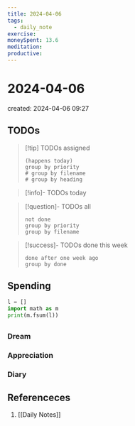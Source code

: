 ```yaml
---
title: 2024-04-06
tags:
  - daily_note
exercise: 
moneySpent: 13.6
meditation:
productive:
---
```

# 2024-04-06
created: 2024-04-06 09:27

## TODOs
>[!tip] TODOs assigned
> ```tasks
> (happens today)
> group by priority
> # group by filename
> # group by heading
> ```

>[!info]- TODOs today

>[!question]- TODOs all
> ```tasks
> not done
> group by priority
> group by filename
> ```

>[!success]- TODOs done this week
> ```tasks
> done after one week ago
> group by done
>  ```

## Spending
```python
l = []
import math as m
print(m.fsum(l))
```

##
### Dream

### Appreciation

### Diary

## Referenceces
1.  [[Daily Notes]]
